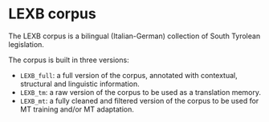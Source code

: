 # LEXB corpus

The LEXB corpus is a bilingual (Italian-German) collection of South Tyrolean legislation.

The corpus is built in three versions:
- `LEXB_full`: a full version of the corpus, annotated with contextual, structural and linguistic information.
- `LEXB_tm`: a raw version of the corpus to be used as a translation memory.
- `LEXB_mt`: a fully cleaned and filtered version of the corpus to be used for MT training and/or MT adaptation.
